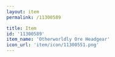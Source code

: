 ```yaml
---
layout: item
permalink: /11300589

title: Item
id: '11300589'
item_name: 'Otherworldly Ore Headgear'
icon_url: 'item/icon/11300551.png'
---
```

